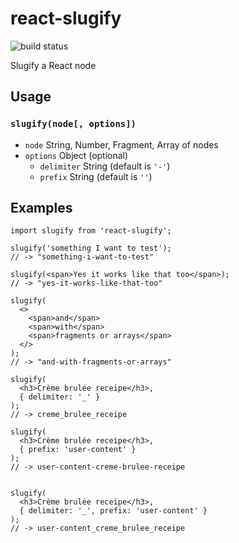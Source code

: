 # react-slugify

![build status](https://img.shields.io/circleci/project/github/martpie/react-slugify/master.svg?style=flat-square)

Slugify a React node

## Usage

###  `slugify(node[, options])`

- `node` String, Number, Fragment, Array of nodes
- `options` Object (optional)
  - `delimiter` String (default is `'-'`)
  - `prefix` String (default is `''`)

## Examples

```tsx
import slugify from 'react-slugify';

slugify('something I want to test');
// -> "something-i-want-to-test"

slugify(<span>Yes it works like that too</span>);
// -> "yes-it-works-like-that-too"

slugify(
  <>
    <span>and</span>
    <span>with</span>
    <span>fragments or arrays</span>
  </>
);
// -> "and-with-fragments-or-arrays"

slugify(
  <h3>Crème brulée receipe</h3>,
  { delimiter: '_' }
);
// -> creme_brulee_receipe

slugify(
  <h3>Crème brulée receipe</h3>,
  { prefix: 'user-content' }
);
// -> user-content-creme-brulee-receipe


slugify(
  <h3>Crème brulée receipe</h3>,
  { delimiter: '_', prefix: 'user-content' }
);
// -> user-content_creme_brulee_receipe
```
